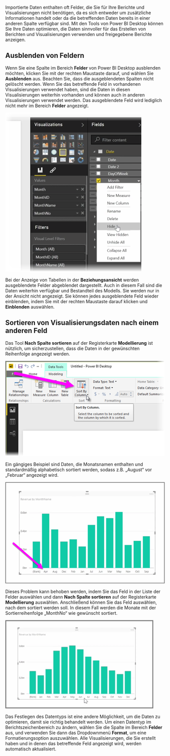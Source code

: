Importierte Daten enthalten oft Felder, die Sie für Ihre Berichte und Visualisierungen nicht benötigen, da es sich entweder um zusätzliche Informationen handelt oder da die betreffenden Daten bereits in einer anderen Spalte verfügbar sind. Mit den Tools von Power BI Desktop können Sie Ihre Daten optimieren, die Daten sinnvoller für das Erstellen von Berichten und Visualisierungen verwenden und freigegebene Berichte anzeigen.

## <a name="hiding-fields"></a>Ausblenden von Feldern
Wenn Sie eine Spalte im Bereich **Felder** von Power BI Desktop ausblenden möchten, klicken Sie mit der rechten Maustaste darauf, und wählen Sie **Ausblenden** aus. Beachten Sie, dass die ausgeblendeten Spalten nicht gelöscht werden. Wenn Sie das betreffende Feld in vorhandenen Visualisierungen verwendet haben, sind die Daten in diesen Visualisierungen weiterhin vorhanden und können auch in anderen Visualisierungen verwendet werden. Das ausgeblendete Feld wird lediglich nicht mehr im Bereich **Felder** angezeigt.

![](media/2-4-optimize-data-models/2-4_1.png)

Bei der Anzeige von Tabellen in der **Beziehungsansicht** werden ausgeblendete Felder abgeblendet dargestellt. Auch in diesem Fall sind die Daten weiterhin verfügbar und Bestandteil des Modells. Sie werden nur in der Ansicht nicht angezeigt. Sie können jedes ausgeblendete Feld wieder einblenden, indem Sie mit der rechten Maustaste darauf klicken und **Einblenden** auswählen.

## <a name="sorting-visualization-data-by-another-field"></a>Sortieren von Visualisierungsdaten nach einem anderen Feld
Das Tool **Nach Spalte sortieren** auf der Registerkarte **Modellierung** ist nützlich, um sicherzustellen, dass die Daten in der gewünschten Reihenfolge angezeigt werden.

![](media/2-4-optimize-data-models/2-4_2.png)

Ein gängiges Beispiel sind Daten, die Monatsnamen enthalten und standardmäßig alphabetisch sortiert werden, sodass z.B. „August“ vor „Februar“ angezeigt wird.

![](media/2-4-optimize-data-models/2-4_3.png)

Dieses Problem kann behoben werden, indem Sie das Feld in der Liste der Felder auswählen und dann **Nach Spalte sortieren** auf der Registerkarte **Modellierung** auswählen. Anschließend können Sie das Feld auswählen, nach dem sortiert werden soll. In diesem Fall werden die Monate mit der Sortierreihenfolge „MonthNo“ wie gewünscht sortiert.

![](media/2-4-optimize-data-models/2-4_4.png)

Das Festlegen des Datentyps ist eine andere Möglichkeit, um die Daten zu optimieren, damit sie richtig behandelt werden. Um einen Datentyp im Berichtszeichenbereich zu ändern, wählen Sie die Spalte im Bereich **Felder** aus, und verwenden Sie dann das Dropdownmenü **Format**, um eine Formatierungsoption auszuwählen. Alle Visualisierungen, die Sie erstellt haben und in denen das betreffende Feld angezeigt wird, werden automatisch aktualisiert.

